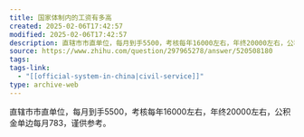 ```yaml
---
title: 国家体制内的工资有多高
created: 2025-02-06T17:42:57
modified: 2025-02-06T17:42:57
description: 直辖市市直单位，每月到手5500，考核每年16000左右，年终20000左右，公积金单边每月783，谨供参考。
source: https://www.zhihu.com/question/297965278/answer/520508180
tags: 
tags-link:
  - "[[official-system-in-china|civil-service]]"
type: archive-web
---
```

直辖市市直单位，每月到手5500，考核每年16000左右，年终20000左右，公积金单边每月783，谨供参考。
